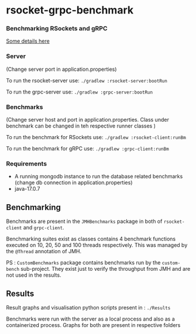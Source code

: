 # rsocket-grpc-benchmark
### Benchmarking RSockets and gRPC

[Some details here](https://gabby-salute-8bc.notion.site/Intern-Presentation-4fcc61d97c7b44f59d36653b9f57e30f)

### Server

(Change server port in application.properties)

To run the rsocket-server use:
`./gradlew :rsocket-server:bootRun`

To run the grpc-server use:
`./gradlew :grpc-server:bootRun`

### Benchmarks

(Change server host and port in application.properties. Class under benchmark can be changed in teh respective runner classes )

To run the benchmark for RSockets use:
`./gradlew :rsocket-client:runBm`


To run the benchmark for gRPC use:
`./gradlew :grpc-client:runBm`

### Requirements

* A running mongodb instance to run the database related benchmarks (change db connection in application.properties)
* java-17.0.7 

## Benchmarking
Benchmarks are present in the `JMHBenchmarks` package in both of `rsocket-client` and `grpc-client`.

Benchmarking suites exist as classes contains 4 benchmark functions executed on 10, 20, 50 and 100
threads respectively. This was managed by the `@Thread` annotation of JMH.

PS : `CustomBenchmarks` package contains benchmarks run by the `custom-bench` sub-project.
They exist just to verify the throughput from JMH and are not used in the results. 

## Results
Result graphs and visualisation python scripts present in : `./Results`

Benchmarks were run with the server as a local process and also as a 
containerized process. Graphs for both are present in respective folders
